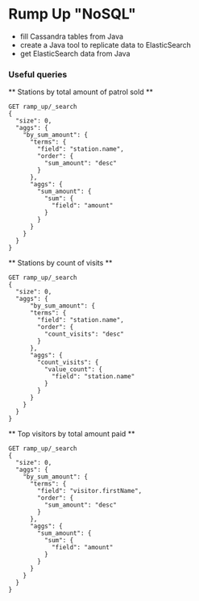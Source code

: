 # Rump Up "NoSQL"

* fill Cassandra tables from Java
* create a Java tool to replicate data to ElasticSearch
* get ElasticSearch data from Java

### Useful queries

** Stations by total amount of patrol sold **

```
GET ramp_up/_search
{
  "size": 0,
  "aggs": {
    "by_sum_amount": {
      "terms": {
        "field": "station.name",
        "order": {
          "sum_amount": "desc"
        }
      },
      "aggs": {
        "sum_amount": {
          "sum": {
            "field": "amount"
          }
        }
      }
    }
  }
}
```

** Stations by count of visits **
```
GET ramp_up/_search
{
  "size": 0,
  "aggs": {
      "by_sum_amount": {
      "terms": {
        "field": "station.name",
        "order": {
          "count_visits": "desc"
        }
      },
      "aggs": {
        "count_visits": {
          "value_count": {
            "field": "station.name"
          }
        }
      }
    }
  }
}
```

** Top visitors by total amount paid **
```
GET ramp_up/_search
{
  "size": 0,
  "aggs": {
    "by_sum_amount": {
      "terms": {
        "field": "visitor.firstName",
        "order": {
          "sum_amount": "desc"
        }
      },
      "aggs": {
        "sum_amount": {
          "sum": {
            "field": "amount"
          }
        }
      }
    }
  }
}
```